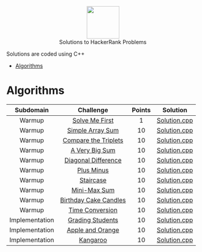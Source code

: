 <p align="center">
    <a href="https://www.hackerrank.com/sahilkhokhar505">
        <img height=85 src="https://d3keuzeb2crhkn.cloudfront.net/hackerrank/assets/styleguide/logo_wordmark-f5c5eb61ab0a154c3ed9eda24d0b9e31.svg">
    </a>
    <br>Solutions to HackerRank Problems
</p>

Solutions are coded using C++

* [Algorithms](#algorithms)

# Algorithms

|        Subdomain        |                                                              Challenge                                                              | Points |                                                                                  Solution                                                                                 |
|:-----------------------:|:-----------------------------------------------------------------------------------------------------------------------------------:|:------:|:-------------------------------------------------------------------------------------------------------------------------------------------------------------------------:|
|         Warmup         | [Solve Me First](https://www.hackerrank.com/challenges/solve-me-first/problem)                                                         |   1   | [Solution.cpp](https://github.com/sahil505/HackerRank-Solutions/blob/master/Algorithms/Warmups/Solve%20Me%20First/Solution.cpp)                          |
|         Warmup         | [Simple Array Sum](https://www.hackerrank.com/challenges/simple-array-sum/problem)                                                         |   10   | [Solution.cpp](https://github.com/sahil505/HackerRank-Solutions/blob/master/Algorithms/Warmups/Simple%20Array%20Sum/Solution.cpp)                          |
|         Warmup         | [Compare the Triplets](https://www.hackerrank.com/challenges/compare-the-triplets/problem)                                                         |   10   | [Solution.cpp](https://github.com/sahil505/HackerRank-Solutions/blob/master/Algorithms/Warmups/Compare%20the%20Triplets/Solution.cpp)                          |
|         Warmup         | [A Very Big Sum](https://www.hackerrank.com/challenges/a-very-big-sum/problem)                                                         |   10   | [Solution.cpp](https://github.com/sahil505/HackerRank-Solutions/blob/master/Algorithms/Warmups/A%20Very%20Big%20Sum/Solution.cpp)                          |
|         Warmup         | [Diagonal Difference](https://www.hackerrank.com/challenges/diagonal-difference/problem)                                                         |   10   | [Solution.cpp](https://github.com/sahil505/HackerRank-Solutions/blob/master/Algorithms/Warmups/Diagonal%20Difference/Solution.cpp)                          |
|         Warmup         | [Plus Minus](https://www.hackerrank.com/challenges/plus-minus/problem)                                                         |   10   | [Solution.cpp](https://github.com/sahil505/HackerRank-Solutions/blob/master/Algorithms/Warmups/Plus%20Minus/Solution.cpp)                          |
|         Warmup         | [Staircase](https://www.hackerrank.com/challenges/staircase/problem)                                                         |   10   | [Solution.cpp](https://github.com/sahil505/HackerRank-Solutions/blob/master/Algorithms/Warmups/Staircase/Solution.cpp)                          |
|         Warmup         | [Mini-Max Sum](https://www.hackerrank.com/challenges/mini-max-sum/problem)                                                         |   10   | [Solution.cpp](https://github.com/sahil505/HackerRank-Solutions/blob/master/Algorithms/Warmups/Mini-Max%20Sum/Solution.cpp)                          |
|         Warmup         | [Birthday Cake Candles](https://www.hackerrank.com/challenges/birthday-cake-candles/problem)                                                         |   10   | [Solution.cpp](https://github.com/sahil505/HackerRank-Solutions/blob/master/Algorithms/Warmups/Birthday%20Cake%20Candles/Solution.cpp)                          |
|         Warmup         | [Time Conversion](https://www.hackerrank.com/challenges/time-conversion/problem)                                                         |   10   | [Solution.cpp](https://github.com/sahil505/HackerRank-Solutions/blob/master/Algorithms/Warmups/Time%20Conversion/Solution.cpp)                          |
|         Implementation         | [Grading Students](https://www.hackerrank.com/challenges/grading/problem)                                                         |   10   | [Solution.cpp](https://github.com/sahil505/HackerRank-Solutions/blob/master/Algorithms/Implementation/Grading%20Students/Solution.cpp)                          |
|         Implementation         | [Apple and Orange](https://www.hackerrank.com/challenges/apple-and-orange/problem)                                                         |   10   | [Solution.cpp](https://github.com/sahil505/HackerRank-Solutions/blob/master/Algorithms/Implementation/Apple%20and%20Orange/Solution.cpp)                          |
|         Implementation         | [Kangaroo](https://www.hackerrank.com/challenges/kangaroo/problem)                                                         |   10   | [Solution.cpp]()                          |
